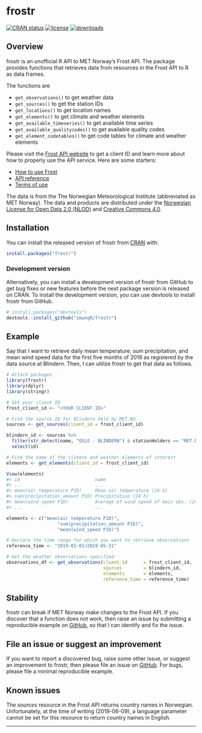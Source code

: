 
<!-- README.md is generated from README.Rmd. Please edit that file -->

# frostr

<!-- badges: start -->

[![CRAN
status](https://www.r-pkg.org/badges/version/frostr)](https://cran.r-project.org/package=frostr)
[![license](https://img.shields.io/github/license/mashape/apistatus.svg?maxAge=2592000)](https://github.com/imangR/frostr/blob/master/LICENSE)
[![downloads](http://cranlogs.r-pkg.org/badges/grand-total/frostr)](https://cran.r-project.org/package=frostr)
<!-- badges: end -->

## Overview

frostr is an unofficial R API to MET Norway’s Frost API. The package
provides functions that retrieves data from resources in the Frost API
to R as data frames.

The functions are

  - `get_observations()` to get weather data
  - `get_sources()` to get the station IDs
  - `get_locations()` to get location names
  - `get_elements()` to get climate and weather elements
  - `get_available_timeseries()` to get available time series
  - `get_available_qualitycodes()` to get available quality codes
  - `get_element_codetables()` to get code tables for climate and
    weather elements

Please visit the [Frost API website](https://frost.met.no/index.html) to
get a client ID and learn more about how to properly use the API
service. Here are some starters:

  - [How to use Frost](https://frost.met.no/howto.html)
  - [API reference](https://frost.met.no/api.html)
  - [Terms of use](https://frost.met.no/termsofuse2.html)

The data is from the The Norwegian Meteorological Institute (abbreviated
as MET Norway). The data and products are distributed under the
[Norwegian License for Open Data 2.0
(NLOD)](https://data.norge.no/nlod/en/2.0) and [Creative
Commons 4.0](https://creativecommons.org/licenses/by/4.0/).

## Installation

You can install the released version of frostr from
[CRAN](https://CRAN.R-project.org) with:

``` r
install.packages("frostr")
```

### Development version

Alternatively, you can install a development version of frostr from
GitHub to get bug fixes or new features before the next package version
is released on CRAN. To install the development version, you can use
devtools to install frostr from GitHub.

``` r
# install.packages("devtools")
devtools::install_github("imangR/frostr")
```

## Example

Say that I want to retrieve daily mean temperature, sum precipitation,
and mean wind speed data for the first five months of 2019 as registered
by the data source at Blindern. Then, I can utilize frostr to get that
data as follows.

``` r
# Attach packages
library(frostr)
library(dplyr)
library(stringr)

# Set your client ID
frost_client_id <- "<YOUR CLIENT ID>"

# Find the source ID for Blindern held by MET.NO
sources <- get_sources(client_id = frost_client_id)

blindern_id <- sources %>%
  filter(str_detect(name, "OSLO - BLINDERN") & stationHolders == "MET.NO") %>% 
  select(id)

# Find the name of the climate and weather elements of interest
elements <- get_elements(client_id = frost_client_id)

View(elements)
#> id                            name                                      units
#> ...                           ...                                       ...
#> mean(air_temperature P1D)     Mean air temperature (24 h)               degC
#> sum(precipitation_amount P1D) Precipitation (24 h)                      mm
#> mean(wind_speed P1D)          Average of wind speed of main obs. (24 h) m/s
#> ...                           ...                                       ...

elements <- c("mean(air temperature P1D)",
                   "sum(precipitation_amount P1D)",
                   "mean(wind_speed P1D)")

# Declare the time range for which you want to retrieve observations
reference_time <- "2019-01-01/2019-05-31"

# Get the weather observations specified
observations_df <- get_observations(client_id      = frost_client_id,
                                    sources        = blindern_id,
                                    elements       = elements,
                                    reference_time = reference_time)
```

## Stability

frostr can break if MET Norway make changes to the Frost API. If you
discover that a function does not work, then raise an issue by
submitting a reproducible example on
[GitHub](https://github.com/imangR/frostr/issues), so that I can
identify and fix the issue.

## File an issue or suggest an improvement

If you want to report a discovered bug, raise some other issue, or
suggest an improvement to frostr, then please file an issue on
[GitHub](https://github.com/imangR/frostr/issues). For bugs, please file
a minimal reproducible example.

## Known issues

The *sources* resource in the Frost API returns country names in
Norwegian. Unfortunately, at the time of writing (2019-06-09), a
language parameter cannot be set for this resource to return country
names in English.

-----
